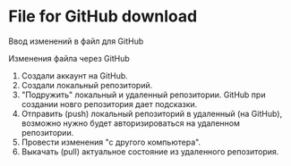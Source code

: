 # File for GitHub download

Ввод изменений в файл для GitHub

Изменения файла через GitHub

1. Создали аккаунт на GitHub.
2. Создали локальный репозиторий.
3. "Подружить" локальный и удаленный репозитории. GitHub при создании новго репозитория дает подсказки.
4. Отправить (push) локальный репозиторий в удаленный (на GitHub), возможно нужно будет авторизироваться на удаленном репозитории.
5. Провести изменения "с другого компьютера".
6. Выкачать (pull) актуальное состояние из удаленного репозитория.
